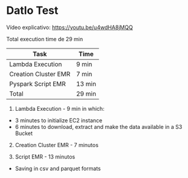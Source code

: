 # Datlo Test

Vídeo explicativo: https://youtu.be/u4wdHA8jMQQ

Total execution time de 29 min

| Task               | Time                                                |
| ----------------- | ---------------------------------------------------------------- |
| Lambda Execution       | 9 min |
| Creation Cluster EMR| 7 min |
| Pyspark Script EMR    | 13 min| 
|Total|29 min


1. Lambda Execution - 9 min in which:
  -  3 minutes to initialize EC2 instance
  -  6 minutes to download, extract and make the data available in a S3 Bucket

2. Creation Cluster EMR - 7 minutos

3. Script EMR - 13 minutos
- Saving in csv and parquet formats


